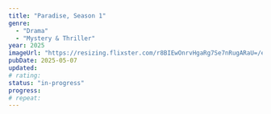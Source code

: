 ```yaml
---
title: "Paradise, Season 1"
genre:
  - "Drama"
  - "Mystery & Thriller"
year: 2025
imageUrl: "https://resizing.flixster.com/r8BIEwOnrvHgaRg7Se7nRugARaU=/ems.cHJkLWVtcy1hc3NldHMvdHZzZWFzb24vMmE5M2RjOTgtN2JiNC00N2E0LTllZjQtNjYxMmQ0NDM2NmJkLmpwZw=="
pubDate: 2025-05-07
updated:
# rating:
status: "in-progress"
progress:
# repeat:
---
```

